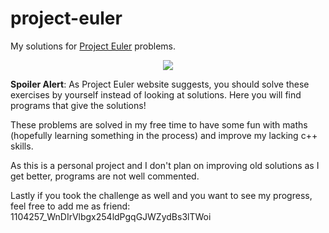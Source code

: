 # project-euler
My solutions for [Project Euler](https://projecteuler.net) problems.

<p align="center"><img src="https://projecteuler.net/profile/Becks27.png" /></p>

**Spoiler Alert**: As Project Euler website suggests, you should solve these exercises by yourself instead of looking at solutions.
Here you will find programs that give the solutions!

These problems are solved in my free time to have some fun with maths (hopefully learning something in the process) and improve my lacking c++ skills.

As this is a personal project and I don't plan on improving old solutions as I get better, programs are not well commented.

Lastly if you took the challenge as well and you want to see my progress, feel free to add me as friend: 1104257_WnDIrVlbgx254ldPgqGJWZydBs3lTWoi
